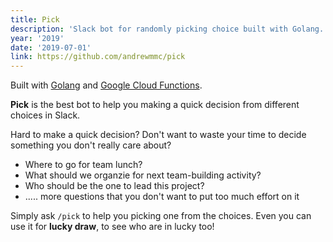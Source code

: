 ```yaml
---
title: Pick
description: 'Slack bot for randomly picking choice built with Golang.'
year: '2019'
date: '2019-07-01'
link: https://github.com/andrewmmc/pick
---
```


Built with [Golang](https://golang.org) and [Google Cloud Functions](https://cloud.google.com/blog/products/application-development/cloud-functions-go-1-11-is-now-a-supported-language).

**Pick** is the best bot to help you making a quick decision from different choices in Slack.

Hard to make a quick decision? Don't want to waste your time to decide something you don't really care about?
* Where to go for team lunch?
* What should we organzie for next team-building activity?
* Who should be the one to lead this project?
* ..... more questions that you don't want to put too much effort on it

Simply ask `/pick` to help you picking one from the choices. Even you can use it for **lucky draw**, to see who are in lucky too!

